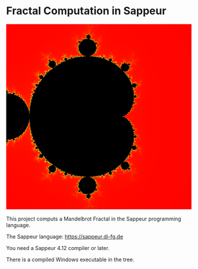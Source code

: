  

# Fractal Computation in Sappeur
![frac](bilder/fractal.bmp "Ein Fraktal")

This project computs a Mandelbrot Fractal in the Sappeur programming language.

The Sappeur language: https://sappeur.di-fg.de

You need a Sappeur 4.12 compiler or later.

There is a compiled Windows executable in the tree. 


